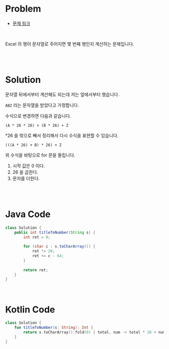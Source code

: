 # Problem

- [문제 링크](https://leetcode.com/problems/excel-sheet-column-number/)

<br>

Excel 의 행이 문자열로 주어지면 몇 번째 행인지 계산하는 문제입니다.

<br><br>

# Solution

문자열 뒤에서부터 계산해도 되는데 저는 앞에서부터 했습니다.

`ABZ` 라는 문자열을 받았다고 가정합니다.

수식으로 변경하면 다음과 같습니다.

```
(A * 26 * 26) + (B * 26) + Z
```

*26 을 밖으로 빼서 정리해서 다시 수식을 표현할 수 있습니다.

```
(((A * 26) + B) * 26) + Z
```

위 수식을 바탕으로 for 문을 돌립니다.

1. 시작 값은 0 이다.
2. 26 을 곱한다.
3. 문자를 더한다.

<br><br>

# Java Code

```java
class Solution {
    public int titleToNumber(String s) {
        int ret = 0;
        
        for (char c : s.toCharArray()) {
            ret *= 26;
            ret += c - 64;
        }
        
        return ret;
    }
}
```

<br>

# Kotlin Code

```kotlin
class Solution {
    fun titleToNumber(s: String): Int {
        return s.toCharArray().fold(0) { total, num -> total * 26 + num.toInt() - 64 }
    }
}
```
